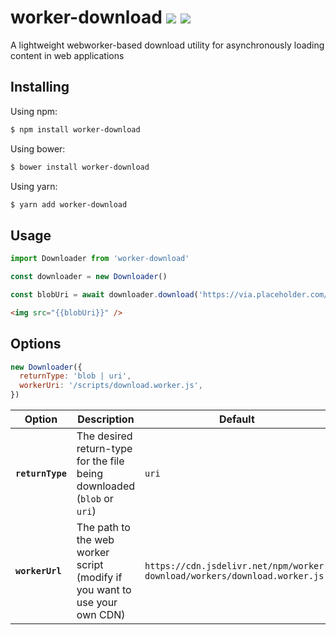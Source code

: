 # worker-download [![](https://badge.fury.io/js/worker-download.svg)](https://npmjs.org/package/worker-download) [![](https://www.travis-ci.com/theAlexPatin/worker-download?branch=main)](https://travis-ci.com/theAlexPatin/worker-download)

A lightweight webworker-based download utility for asynchronously loading content in web applications

## Installing

Using npm:

```bash
$ npm install worker-download
```

Using bower:

```bash
$ bower install worker-download
```

Using yarn:

```bash
$ yarn add worker-download
```

## Usage

```javascript
import Downloader from 'worker-download'

const downloader = new Downloader()

const blobUri = await downloader.download('https://via.placeholder.com/150')
```

```html
<img src="{{blobUri}}" />
```

## Options

```javascript
new Downloader({
  returnType: 'blob | uri',
  workerUri: '/scripts/download.worker.js',
})
```

| Option           | Description                                                                | Default                                                                   |
| ---------------- | -------------------------------------------------------------------------- | ------------------------------------------------------------------------- |
| **`returnType`** | The desired return-type for the file being downloaded (`blob` or `uri`)    | `uri`                                                                     |
| **`workerUrl`**  | The path to the web worker script (modify if you want to use your own CDN) | `https://cdn.jsdelivr.net/npm/worker-download/workers/download.worker.js` |
